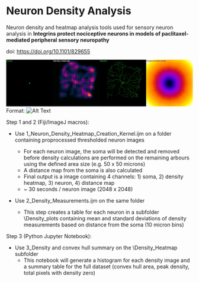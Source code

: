 # Neuron Density Analysis

Neuron density and heatmap analysis tools used for sensory neuron analysis in **Integrins protect nociceptive neurons in models of paclitaxel-mediated peripheral sensory neuropathy** 

doi: https://doi.org/10.1101/829655

![Example output](https://github.com/lahammond/Neuron_Density_Analysis/blob/master/Example_output.jpg)
Format: ![Alt Text](url)

Step 1 and 2 (Fiji/ImageJ macros):
  - Use 1_Neuron_Density_Heatmap_Creation_Kernel.ijm on a folder containing proprocessed thresholded neuron images
      - For each neuron image, the soma will be detected and removed before density calculations are performed on the remaining arbours using the defined area size (e.g. 50 x 50 microns)
      - A distance map from the soma is also calculated
      - Final output is a image containing 4 channels: 1) soma, 2) density heatmap, 3) neuron, 4) distance map
      - ~ 30 seconds / neuron image (2048 x 2048)
       
  - Use 2_Density_Measurements.ijm on the same folder
    - This step creates a table for each neuron in a subfolder \Density_plots containing mean and standard deviations of density measurements based on distance from the soma (10 micron bins)
    
Step 3 (Python Jupyter Notebook):
- Use 3_Density and convex hull summary on the \Density_Heatmap subfolder
  - This notebook will generate a histogram for each density image and a summary table for the full dataset (convex hull area, peak density, total pixels with density zero)
